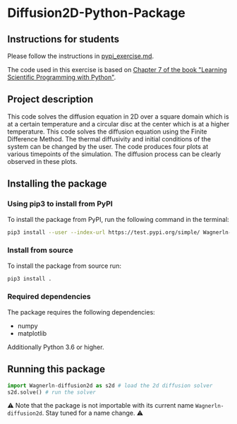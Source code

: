 # Diffusion2D-Python-Package

## Instructions for students

Please follow the instructions in [pypi_exercise.md](https://github.com/Simulation-Software-Engineering/Lecture-Material/blob/main/03_building_and_packaging/pypi_exercise.md).

The code used in this exercise is based on [Chapter 7 of the book "Learning Scientific Programming with Python"](https://scipython.com/book/chapter-7-matplotlib/examples/the-two-dimensional-diffusion-equation/).

## Project description

This code solves the diffusion equation in 2D over a square domain which is at a certain temperature and a circular disc at the center which is at a higher temperature. This code solves the diffusion equation using the Finite Difference Method. The thermal diffusivity and initial conditions of the system can be changed by the user. The code produces four plots at various timepoints of the simulation. The diffusion process can be clearly observed in these plots.

## Installing the package

### Using pip3 to install from PyPI

To install the package from PyPI, run the following command in the terminal:

```sh
pip3 install --user --index-url https://test.pypi.org/simple/ Wagnerln-diffusion2d
```

### Install from source

To install the package from source run:

```sh
pip3 install .
```

### Required dependencies

The package requires the following dependencies:

- numpy
- matplotlib

Additionally Python 3.6 or higher.

## Running this package

```python
import Wagnerln-diffusion2d as s2d # load the 2d diffusion solver
s2d.solve() # run the solver
```

:warning: Note that the package is not importable with its current name `Wagnerln-diffusion2d`. Stay tuned for a name change. :warning:
